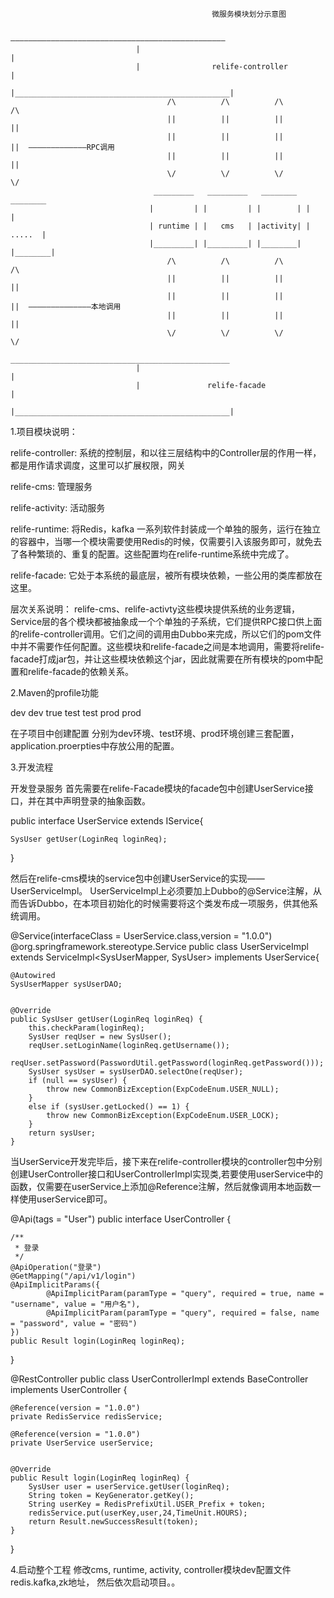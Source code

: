                                                  微服务模块划分示意图
                  
                                 ————————————————————————————————————————————————
                                |                                                |
                                |                relife-controller               |
                                |________________________________________________|                          
                                       /\          /\          /\         /\
                                       ||          ||          ||         ||  
                                       ||          ||          ||         ||  —————————————RPC调用  
                                       ||          ||          ||         ||  
                                       \/          \/          \/         \/
                                    _________   _________   ________   ________
                                   |         | |         | |        | |        |
                                   | runtime | |   cms   | |activity| | .....  |
                                   |_________| |_________| |________| |________|
                                       /\          /\          /\         /\               
                                       ||          ||          ||         ||
                                       ||          ||          ||         ||  ——————————————本地调用
                                       ||          ||          ||         ||
                                       \/          \/          \/         \/
                                _________________________________________________
                                |                                                |
                                |               relife-facade                    |
                                |________________________________________________|


1.项目模块说明：

relife-controller: 系统的控制层，和以往三层结构中的Controller层的作用一样，都是用作请求调度，这里可以扩展权限，网关

relife-cms: 管理服务

relife-activity: 活动服务

relife-runtime: 将Redis，kafka 一系列软件封装成一个单独的服务，运行在独立的容器中，当哪一个模块需要使用Redis的时候，仅需要引入该服务即可，就免去了各种繁琐的、重复的配置。这些配置均在relife-runtime系统中完成了。

relife-facade: 它处于本系统的最底层，被所有模块依赖，一些公用的类库都放在这里。





层次关系说明：
relife-cms、relife-activty这些模块提供系统的业务逻辑，Service层的各个模块都被抽象成一个个单独的子系统，它们提供RPC接口供上面的relife-controller调用。它们之间的调用由Dubbo来完成，所以它们的pom文件中并不需要作任何配置。这些模块和relife-facade之间是本地调用，需要将relife-facade打成jar包，并让这些模块依赖这个jar，因此就需要在所有模块的pom中配置和relife-facade的依赖关系。









2.Maven的profile功能

<profiles>
	<profile>
		<id>dev</id>
		<properties>
			<profileActive>dev</profileActive>
		</properties>
		<activation>
			<activeByDefault>true</activeByDefault>
		</activation>
	</profile>
	<profile>
		<id>test</id>
		<properties>
			<profileActive>test</profileActive>
		</properties>
	</profile>
	<profile>
		<id>prod</id>
		<properties>
			<profileActive>prod</profileActive>
		</properties>
	</profile>
</profiles>

在子项目中创建配置
分别为dev环境、test环境、prod环境创建三套配置，application.proerpties中存放公用的配置。









3.开发流程 


开发登录服务 
首先需要在relife-Facade模块的facade包中创建UserService接口，并在其中声明登录的抽象函数。

public interface UserService extends IService<SysUser>{

    SysUser getUser(LoginReq loginReq);
}


然后在relife-cms模块的service包中创建UserService的实现——UserServiceImpl。 UserServiceImpl上必须要加上Dubbo的@Service注解，从而告诉Dubbo，在本项目初始化的时候需要将这个类发布成一项服务，供其他系统调用。

 

@Service(interfaceClass = UserService.class,version = "1.0.0")
@org.springframework.stereotype.Service
public class UserServiceImpl extends ServiceImpl<SysUserMapper, SysUser> implements UserService{

    @Autowired
    SysUserMapper sysUserDAO;


    @Override
    public SysUser getUser(LoginReq loginReq) {
        this.checkParam(loginReq);
        SysUser reqUser = new SysUser();
        reqUser.setLoginName(loginReq.getUsername());
        reqUser.setPassword(PasswordUtil.getPassword(loginReq.getPassword()));
        SysUser sysUser = sysUserDAO.selectOne(reqUser);
        if (null == sysUser) {
            throw new CommonBizException(ExpCodeEnum.USER_NULL);
        }
        else if (sysUser.getLocked() == 1) {
            throw new CommonBizException(ExpCodeEnum.USER_LOCK);
        }
        return sysUser;
    }


当UserService开发完毕后，接下来在relife-controller模块的controller包中分别创建UserController接口和UserControllerImpl实现类,若要使用userService中的函数，仅需要在userService上添加@Reference注解，然后就像调用本地函数一样使用userService即可。


@Api(tags = "User")
public interface UserController {

    /**
     * 登录
     */
    @ApiOperation("登录")
    @GetMapping("/api/v1/login")
    @ApiImplicitParams({
            @ApiImplicitParam(paramType = "query", required = true, name = "username", value = "用户名"),
            @ApiImplicitParam(paramType = "query", required = false, name = "password", value = "密码")
    })
    public Result login(LoginReq loginReq);

}


@RestController
public class UserControllerImpl extends BaseController implements UserController {

    @Reference(version = "1.0.0")
    private RedisService redisService;

    @Reference(version = "1.0.0")
    private UserService userService;


    @Override
    public Result login(LoginReq loginReq) {
        SysUser user = userService.getUser(loginReq);
        String token = KeyGenerator.getKey();
        String userKey = RedisPrefixUtil.USER_Prefix + token;
        redisService.put(userKey,user,24,TimeUnit.HOURS);
        return Result.newSuccessResult(token);
    }
}







4.启动整个工程
修改cms,  runtime,  activity,  controller模块dev配置文件redis.kafka,zk地址，
然后依次启动项目。。


